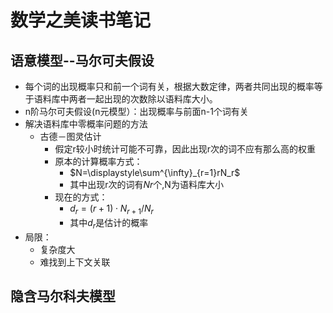 # 数学之美读书笔记  
  
## 语意模型--马尔可夫假设  
  
- 每个词的出现概率只和前一个词有关，根据大数定律，两者共同出现的概率等于语料库中两者一起出现的次数除以语料库大小。  
- n阶马尔可夫假设(n元模型）：出现概率与前面n-1个词有关  
- 解决语料库中零概率问题的方法
  - 古德－图灵估计
    - 假定r较小时统计可能不可靠，因此出现r次的词不应有那么高的权重
    - 原本的计算概率方式：
      - $N=\displaystyle\sum^{\infty}_{r=1}rN_r$
      - 其中出现r次的词有$Nr$个,N为语料库大小
    - 现在的方式：
      - $d_r=(r+1)\cdot N_{r+1}/N_r$
      - 其中$d_r$是估计的概率
- 局限：  
  - 复杂度大  
  - 难找到上下文关联  
  
## 隐含马尔科夫模型  
  
